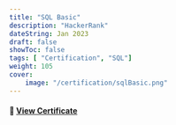 ```yaml
---
title: "SQL Basic"
description: "HackerRank"
dateString: Jan 2023
draft: false
showToc: false
tags: [ "Certification", "SQL"]
weight: 105
cover:
    image: "/certification/sqlBasic.png"
---
```


#### 🔗 [View Certificate](https://www.hackerrank.com/certificates/594cb2ce2f3e)

